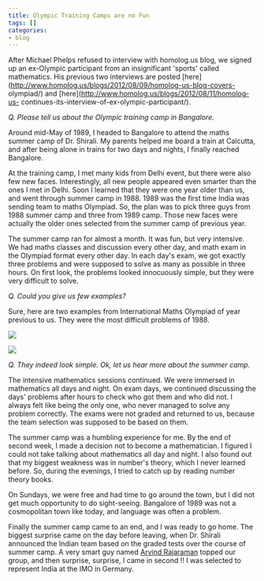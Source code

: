 ```yaml
---
title: Olympic Training Camps are no Fun
tags: []
categories:
- blog
---
```

After Michael Phelps refused to interview with homolog.us blog, we signed up
an ex-Olympic participant from an insignificant 'sports' called mathematics.
His previous two interviews are posted
[here](http://www.homolog.us/blogs/2012/08/09/homolog-us-blog-covers-
olympiad/) and [here](http://www.homolog.us/blogs/2012/08/11/homolog-us-
continues-its-interview-of-ex-olympic-participant/).
<!--more-->

_Q. Please tell us about the Olympic training camp in Bangalore._

Around mid-May of 1989, I headed to Bangalore to attend the maths summer camp
of Dr. Shirali. My parents helped me board a train at Calcutta, and after
being alone in trains for two days and nights, I finally reached Bangalore.

At the training camp, I met many kids from Delhi event, but there were also
few new faces. Interestingly, all new people appeared even smarter than the
ones I met in Delhi. Soon I learned that they were one year older than us, and
went through summer camp in 1988. 1989 was the first time India was sending
team to maths Olympiad. So, the plan was to pick three guys from 1988 summer
camp and three from 1989 camp. Those new faces were actually the older ones
selected from the summer camp of previous year.

The summer camp ran for almost a month. It was fun, but very intensive. We had
maths classes and discussion every other day, and math exam in the Olympiad
format every other day. In each day's exam, we got exactly three problems and
were supposed to solve as many as possible in three hours. On first look, the
problems looked innocuously simple, but they were very difficult to solve.

_Q. Could you give us few examples?_

Sure, here are two examples from International Maths Olympiad of year previous
to us. They were the most difficult problems of 1988.

![](http://www.homolog.us/blogs/wp-content/uploads/2012/08/prob1-300x110.png)

![](http://www.homolog.us/blogs/wp-content/uploads/2012/08/prob2-300x66.png)

_Q. They indeed look simple. Ok, let us hear more about the summer camp._

The intensive mathematics sessions continued. We were immersed in mathematics
all days and night. On exam days, we continued discussing the days' problems
after hours to check who got them and who did not. I always felt like being
the only one, who never managed to solve any problem correctly. The exams were
not graded and returned to us, because the team selection was supposed to be
based on them.

The summer camp was a humbling experience for me. By the end of second week, I
made a decision not to become a mathematician. I figured I could not take
talking about mathematics all day and night. I also found out that my biggest
weakness was in number's theory, which I never learned before. So, during the
evenings, I tried to catch up by reading number theory books.

On Sundays, we were free and had time to go around the town, but I did not get
much opportunity to do sight-seeing. Bangalore of 1989 was not a cosmopolitan
town like today, and language was often a problem.

Finally the summer camp came to an end, and I was ready to go home. The
biggest surprise came on the day before leaving, when Dr. Shirali announced
the Indian team based on the graded tests over the course of summer camp. A
very smart guy named [Arvind
Rajaraman](http://en.wikipedia.org/wiki/Arvind_Rajaraman) topped our group,
and then surprise, surprise, I came in second !! I was selected to represent
India at the IMO in Germany.

